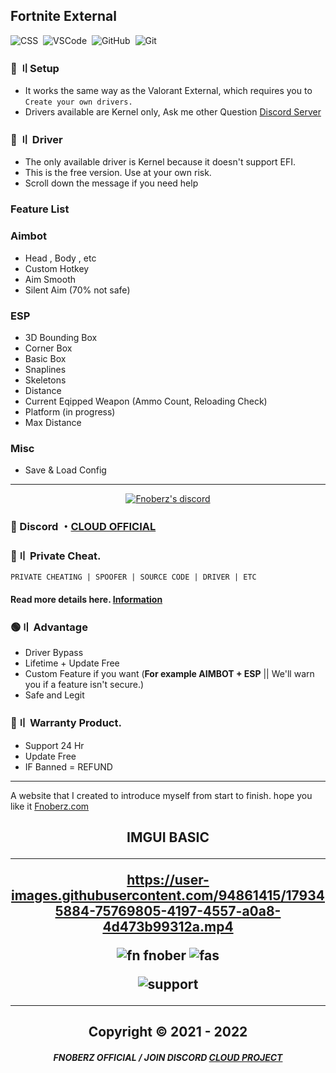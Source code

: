 ## Fortnite External
![CSS](https://img.shields.io/badge/-CSS-05122A?style=for-the-badge&logo=CSS3&logoColor=1572B6)&nbsp;
![VSCode](https://img.shields.io/badge/-Visual_Studio_Code-05122A?style=for-the-badge&logo=VisualStudioCode)&nbsp;
![GitHub](https://img.shields.io/badge/-GitHub-05122A?style=for-the-badge&logo=github)&nbsp;
![Git](https://img.shields.io/badge/-Git-05122A?style=for-the-badge&logo=git)&nbsp;
  
### 📁 〢Setup
     
- It works the same way as the Valorant External, which requires you to `Create your own drivers.`
- Drivers available are Kernel only, Ask me other Question [Discord Server](https://discord.gg/MBTkVcJefp)
 
  
### 📮 〢 Driver
- The only available driver is Kernel because it doesn't support EFI. 
- This is the free version. Use at your own risk.
- Scroll down the message if you need help
  
### Feature List 
 
### Aimbot
- Head , Body , etc
- Custom Hotkey 
- Aim Smooth 
- Silent Aim (70% not safe)

### ESP 
- 3D Bounding Box
- Corner Box
- Basic Box
- Snaplines
- Skeletons
- Distance
- Current Eqipped Weapon (Ammo Count, Reloading Check)
- Platform (in progress)
- Max Distance

### Misc
- Save & Load Config


---

  <p align="center">
    <a href="https://discord.com/users/943374631644045363">
        <img title="Fnoberz server discord" alt="Fnoberz's discord" src="https://discord.c99.nl/widget/theme-4/943374631644045363.png"/>
    </a>
</p> 
 
### 💬 Discord ・[CLOUD OFFICIAL](https://discord.gg/MBTkVcJefp) 

### 🛒〢 Private Cheat.
`PRIVATE CHEATING | SPOOFER | SOURCE CODE | DRIVER | ETC`
#### Read more details here. [Information](https://github.com/Cloud-Official/Product) 

### 🟢〢 Advantage

- Driver Bypass
- Lifetime + Update Free
- Custom Feature if you want (**For example AIMBOT + ESP** || We'll warn you if a feature isn't secure.)
- Safe and Legit


### 🔱〢 Warranty Product.

- Support 24 Hr
- Update Free
- IF Banned = REFUND

---

A website that I created to introduce myself from start to finish. hope you like it [Fnoberz.com](https://fnoberz.com/)

<h2 align="center"> IMGUI BASIC 

***

https://user-images.githubusercontent.com/94861415/179345884-75769805-4197-4557-a0a8-4d473b99312a.mp4


![fn fnober](https://user-images.githubusercontent.com/94861415/192077908-f8980c78-a028-4b90-bd14-5413595bf96e.png)
![fas](https://user-images.githubusercontent.com/94861415/192078096-e5e5ec51-ab4b-4042-9c88-76e15bfde2e2.png)

![support](https://user-images.githubusercontent.com/94861415/194168886-cd634caf-524c-4d8e-bba1-91e252e0b473.png)


***


<h2 align="center"> Copyright © 2021 - 2022


##### <p align="center">  FNOBERZ OFFICIAL / JOIN DISCORD [CLOUD PROJECT](https://discord.gg/JUwFCGHbV4)
